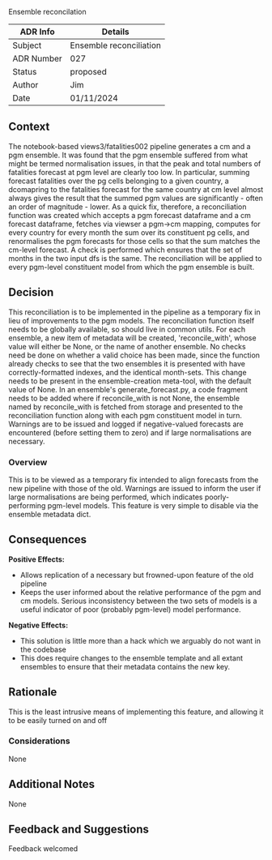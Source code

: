 Ensemble reconcilation

| ADR Info            | Details                 |
|---------------------|-------------------------|
| Subject             | Ensemble reconciliation |
| ADR Number          | 027                     |
| Status              | proposed                |
| Author              | Jim                     |
| Date                | 01/11/2024              |

## Context
The notebook-based views3/fatalities002 pipeline generates a cm and a pgm ensemble. It was found that the pgm ensemble suffered from what might be termed normalisation issues, in that the peak and total numbers of fatalities forecast at pgm level are clearly too low. In particular, summing forecast fatalities over the pg cells belonging to a given country, a dcomapring to the fatalities forecast for the same country at cm level almost always gives the result that the summed pgm values are significantly - often an order of magnitude - lower.
As a quick fix, therefore, a reconciliation function was created which accepts a pgm forecast dataframe and a cm forecast dataframe, fetches via viewser a pgm->cm mapping, computes for every country for every month the sum over its constituent pg cells, and renormalises the pgm forecasts for those cells so that the sum matches the cm-level forecast. A check is performed which ensures that the set of months in the two input dfs is the same.
The reconciliation will be applied to every pgm-level constituent model from which the pgm ensemble is built.

## Decision
This reconciliation is to be implemented in the pipeline as a temporary fix in lieu of improvements to the pgm models. The reconciliation function itself needs to be globally available, so should live in common utils.
For each ensemble, a new item of metadata will be created, 'reconcile_with', whose value will either be None, or the name of another ensemble. No checks need be done on whether a valid choice has been made, since the function already checks to see that the two ensembles it is presented with have correctly-formatted indexes, and the identical month-sets. This change needs to be present in the ensemble-creation meta-tool, with the default value of None.
In an ensemble's generate_forecast.py, a code fragment needs to be added where if reconcile_with is not None, the ensemble named by reconcile_with is fetched from storage and presented to the reconciliation function along with each pgm constituent model in turn. 
Warnings are to be issued and logged if negative-valued forecasts are encountered (before setting them to zero) and if large normalisations are necessary.


### Overview
This is to be viewed as a temporary fix intended to align forecasts from the new pipeline with those of the old. Warnings are issued to inform the user if large normalisations are being performed, which indicates poorly-performing pgm-level models.
This feature is very simple to disable via the ensemble metadata dict.

## Consequences

**Positive Effects:**
- Allows replication of a necessary but frowned-upon feature of the old pipeline
- Keeps the user informed about the relative performance of the pgm and cm models. Serious inconsistency between the two sets of models is a useful indicator of poor (probably pgm-level) model performance.

**Negative Effects:**
- This solution is little more than a hack which we arguably do not want in the codebase
- This does require changes to the ensemble template and all extant ensembles to ensure that their metadata contains the new key.

## Rationale
This is the least intrusive means of implementing this feature, and allowing it to be easily turned on and off

### Considerations
None

## Additional Notes
None

## Feedback and Suggestions
Feedback welcomed
